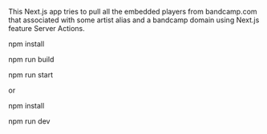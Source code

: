 This Next.js app tries to pull all the embedded players from bandcamp.com that associated with some artist alias and a bandcamp domain using Next.js feature Server Actions.

npm install

npm run build

npm run start

or

npm install

npm run dev








